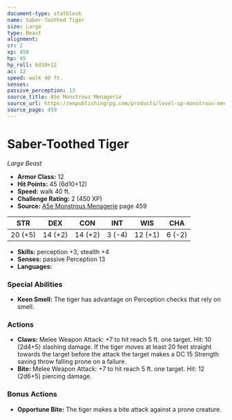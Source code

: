 ```yaml
---
document-type: statblock
name: Saber-Toothed Tiger
size: Large
type: Beast
alignment: 
cr: 2
xp: 450
hp: 45
hp_roll: 6d10+12
ac: 12
speed: walk 40 ft.
senses: 
passive_perception: 13
source_title: A5e Monstrous Menagerie
source_url: https://enpublishingrpg.com/products/level-up-monstrous-menagerie-a5e
source_page: 459
---
```


# Saber-Toothed Tiger

*Large* *Beast*

- **Armor Class:** 12
- **Hit Points:** 45 (6d10+12)
- **Speed:** walk 40 ft.
- **Challenge Rating:** 2 (450 XP)
- **Source:** [A5e Monstrous Menagerie](https://enpublishingrpg.com/products/level-up-monstrous-menagerie-a5e) page 459

| STR | DEX | CON | INT | WIS | CHA |
| --- | --- | --- | --- | --- | --- |
| 20 (+5) | 14 (+2) | 14 (+2) | 3 (-4) | 12 (+1) | 6 (-2) |

- **Skills:** perception +3, stealth +4
- **Senses:** passive Perception 13
- **Languages:** 

### Special Abilities

- **Keen Smell:** The tiger has advantage on Perception checks that rely on smell.

### Actions

- **Claws:** Melee Weapon Attack: +7 to hit  reach 5 ft.  one target. Hit: 10 (2d4+5) slashing damage. If the tiger moves at least 20 feet straight towards the target before the attack  the target makes a DC 15 Strength saving throw  falling prone on a failure.
- **Bite:** Melee Weapon Attack: +7 to hit  reach 5 ft.  one target. Hit: 12 (2d6+5) piercing damage.

### Bonus Actions

- **Opportune Bite:** The tiger makes a bite attack against a prone creature.
